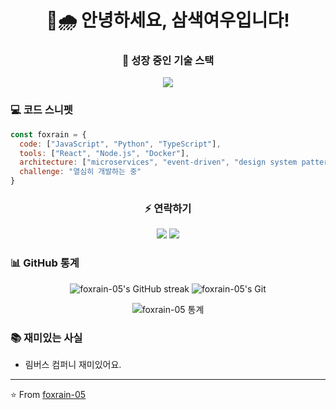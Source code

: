 <h1 align="center">🦊🌧️ 안녕하세요, 삼색여우입니다! </h1>

<h3 align="center">🌱 성장 중인 기술 스택</h3>
<p align="center">  
  <img src="https://skillicons.dev/icons?i=js,py,react,nodejs,typescript" />
</p>

### 💻 코드 스니펫
```javascript
const foxrain = {
  code: ["JavaScript", "Python", "TypeScript"],
  tools: ["React", "Node.js", "Docker"],
  architecture: ["microservices", "event-driven", "design system pattern"],
  challenge: "열심히 개발하는 중"
}
```

<h3 align="center">⚡ 연락하기</h3>
<p align="center">  
  <a href="mailto:1skakaodowx@gmail.com"><img src="https://img.shields.io/badge/Email-D14836?style=for-the-badge&logo=gmail&logoColor=white"/></a>
  <a href="https://dead-lock.tistory.com/"><img src="https://img.shields.io/badge/Tistory-000000?style=for-the-badge&logo=tistory&logoColor=white"/></a>
</p>

### 📊 GitHub 통계
<p align="center">
  <img src="https://github-readme-streak-stats.herokuapp.com/?user=foxrain-05&theme=compact" alt="foxrain-05's GitHub streak" />
  <img src="https://github-readme-stats.vercel.app/api?username=foxrain-05&show_icons=true&theme=compact" alt="foxrain-05's Git" />
</p>
<p align="center">
    <img src="https://github-readme-stats.vercel.app/api/top-langs/?username=anuraghazra&layout=compact&theme=compact" alt="foxrain-05 통계">
</p>

### 📚 재미있는 사실
- 림버스 컴퍼니 재미있어요.

---

⭐️ From [foxrain-05](https://github.com/foxrain-05)
